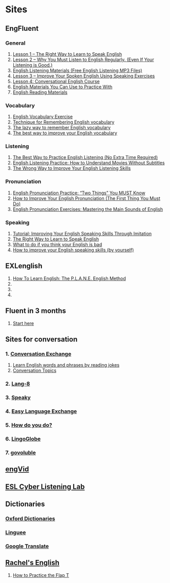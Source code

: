 # Sites

## EngFluent

### General

1. [Lesson 1 – The Right Way to Learn to Speak English](http://engfluent.com/lesson-1-the-right-way/)
1. [Lesson 2 – Why You Must Listen to English Regularly. (Even If Your Listening is Good.)](http://engfluent.com/lesson-2-why-listen-regularly/)
1. [English Listening Materials (Free English Listening MP3 Files)](http://engfluent.com/english-listening-mp3/)
1. [Lesson 3 – Improve Your Spoken English Using Speaking Exercises](http://engfluent.com/lesson-3-speaking-exercises/)
1. [Lesson 4: Conversational English Course](http://engfluent.com/lesson-4-english-course/)
1. [English Materials You Can Use to Practice With](http://engfluent.com/english-speaking-practice/)
1. [English Reading Materials](http://engfluent.com/english-reading-material/)

### Vocabulary
1. [English Vocabulary Exercise](http://engfluent.com/english-vocabulary-exercise/)
1. [Technique for Remembering English vocabulary](http://engfluent.com/how-to-remember-english-vocabulary/)
1. [The lazy way to remember English vocabulary](http://engfluent.com/how-to-remember-english-vocabulary-easily/)
1. [The best way to improve your English vocabulary](http://engfluent.com/how-to-improve-english-vocabulary/)

### Listening
1. [The Best Way to Practice English Listening (No Extra Time Required)](http://engfluent.com/english-listening-practice/)
1. [English Listening Practice: How to Understand Movies Without Subtitles](http://engfluent.com/english-listening-practice-understand-movies-without-subtitles/)
1. [The Wrong Way to Improve Your English Listening Skills](http://engfluent.com/english-listening-skills-wrong/)

### Pronunciation
1. [English Pronunciation Practice: “Two Things” You MUST Know ](http://engfluent.com/english-pronunciation-practice/)
1. [How to Improve Your English Pronunciation (The First Thing You Must Do) ](http://engfluent.com/how-to-improve-english-pronunciation/)
1. [English Pronunciation Exercises: Mastering the Main Sounds of English ](http://engfluent.com/english-pronunciation-exercises-main-sounds/)

### Speaking
1. [Tutorial: Improving Your English Speaking Skills Through Imitation ](http://engfluent.com/improve-english-speaking-exercises/)
1. [The Right Way to Learn to Speak English ](http://engfluent.com/learn-to-speak-english/)
1. [What to do if you think your English is bad ](http://engfluent.com/sorry-for-my-bad-english/)
1. [How to improve your English speaking skills (by yourself) ](http://engfluent.com/how-to-improve-english-speaking/)

## EXLenglish
1. [How To Learn English: The P.L.A.N.E. English Method](http://exlenglish.com/how-to-learn-english-plane-english-method/)
1. []()
1. []()
1. []()

## Fluent in 3 months
1. [Start here](http://www.fluentin3months.com/start-here/)

## Sites for conversation

### 1. [Conversation Exchange](http://www.conversationexchange.com/)

1. [Learn English words and phrases by reading jokes](http://www.conversationexchange.com/ce20_beta/resources/jks/mainMenu.php?lg=en&lang=en)
1. [Conversation Topics](http://www.conversationexchange.com/ce20_beta/resources/conversation-topics.php?lg=en)

### 2. [Lang-8](http://lang-8.com/)

### 3. [Speaky](http://www.gospeaky.com/)

### 4. [Easy Language Exchange](http://www.easylanguageexchange.com/)

### 5. [How do you do?](http://howdoyou.do/)

### 6. [LingoGlobe](http://www.lingoglobe.com/)

### 7. [govoluble](http://www.govoluble.com/)

## [engVid](http://www.engvid.com/)

## [ESL Cyber Listening Lab](http://www.esl-lab.com/)

## Dictionaries

### [Oxford Dictionaries](http://www.oxforddictionaries.com/)

### [Linguee](http://www.linguee.com.br/)

### [Google Translate](https://translate.google.com.br/)

## [Rachel's English](https://www.rachelsenglish.com/)

1. [How to Practice the Flap T](https://www.rachelsenglish.com/videos/how-practice-flap-t?show_alt=1)